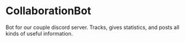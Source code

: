 # CollaborationBot
Bot for our couple discord server. Tracks, gives statistics, and posts all kinds of useful information.
